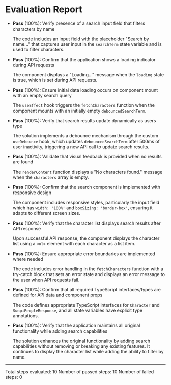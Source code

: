 # Evaluation Report

- **Pass** (100%): Verify presence of a search input field that filters characters by name
  
  The code includes an input field with the placeholder "Search by name..." that captures user input in the `searchTerm` state variable and is used to filter characters.

- **Pass** (100%): Confirm that the application shows a loading indicator during API requests
  
  The component displays a "Loading..." message when the `loading` state is true, which is set during API requests.

- **Pass** (100%): Ensure initial data loading occurs on component mount with an empty search query
  
  The `useEffect` hook triggers the `fetchCharacters` function when the component mounts with an initially empty `debouncedSearchTerm`.

- **Pass** (100%): Verify that search results update dynamically as users type
  
  The solution implements a debounce mechanism through the custom `useDebounce` hook, which updates `debouncedSearchTerm` after 500ms of user inactivity, triggering a new API call to update search results.

- **Pass** (100%): Validate that visual feedback is provided when no results are found
  
  The `renderContent` function displays a "No characters found." message when the `characters` array is empty.

- **Pass** (100%): Confirm that the search component is implemented with responsive design
  
  The component includes responsive styles, particularly the input field which has `width: '100%'` and `boxSizing: 'border-box'`, ensuring it adapts to different screen sizes.

- **Pass** (100%): Verify that the character list displays search results after API response
  
  Upon successful API response, the component displays the character list using a `<ul>` element with each character as a list item.

- **Pass** (100%): Ensure appropriate error boundaries are implemented where needed
  
  The code includes error handling in the `fetchCharacters` function with a try-catch block that sets an error state and displays an error message to the user when API requests fail.

- **Pass** (100%): Confirm that all required TypeScript interfaces/types are defined for API data and component props
  
  The code defines appropriate TypeScript interfaces for `Character` and `SwapiPeopleResponse`, and all state variables have explicit type annotations.

- **Pass** (100%): Verify that the application maintains all original functionality while adding search capabilities
  
  The solution enhances the original functionality by adding search capabilities without removing or breaking any existing features. It continues to display the character list while adding the ability to filter by name.

---

Total steps evaluated: 10
Number of passed steps: 10
Number of failed steps: 0